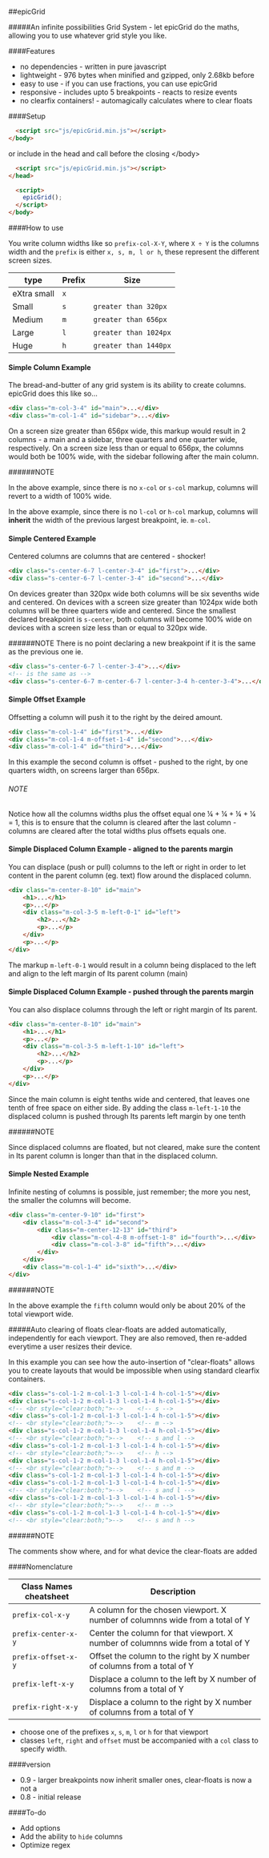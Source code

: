 ##epicGrid

#####An infinite possibilities Grid System - let epicGrid do the maths, allowing you to use whatever grid style you like.

####Features 
* no dependencies - written in pure javascript
* lightweight - 976 bytes when minified and gzipped, only 2.68kb before
* easy to use - if you can use fractions, you can use epicGrid
* responsive - includes upto 5 breakpoints - reacts to resize events
* no clearfix containers! - automagically calculates where to clear floats

####Setup
```html
  <script src="js/epicGrid.min.js"></script>
</body>
```
or include in the head and call before the closing &lt;/body&gt;
```html
  <script src="js/epicGrid.min.js"></script>
</head>

  <script>
    epicGrid();
  </script>
</body>
```
####How to use

You write column widths like so `prefix-col-X-Y`, where `X ÷ Y` is the columns width and the `prefix` is either `x, s, m, l or h`, these represent the different screen sizes.

| type | Prefix | Size |
|------|--------|------|
|eXtra small |`x`| |
|Small |`s`| `greater than 320px`|
|Medium |`m`| `greater than 656px`|
|Large |`l`| `greater than 1024px`|
|Huge |`h`| `greater than 1440px`|

#### Simple Column Example

The bread-and-butter of any grid system is its ability to create columns. epicGrid does this like so...

```html
<div class="m-col-3-4" id="main">...</div>
<div class="m-col-1-4" id="sidebar">...</div>
```

On a screen size greater than 656px wide, this markup would result in 2 columns - a main and a sidebar, three quarters and one quarter wide, respectively. On a screen size less than or equal to 656px, the columns would both be 100% wide, with the sidebar following after the main column.

######NOTE

In the above example, since there is no `x-col` or `s-col` markup, columns will revert to a width of 100% wide.

In the above example, since there is no `l-col` or `h-col` markup, columns will **inherit** the width of the previous largest breakpoint, ie. `m-col`.

#### Simple Centered Example

Centered columns are columns that are centered - shocker!

```html
<div class="s-center-6-7 l-center-3-4" id="first">...</div>
<div class="s-center-6-7 l-center-3-4" id="second">...</div>
```

On devices greater than 320px wide both columns will be six sevenths wide and centered. On devices with a screen size greater than 1024px wide both columns will be three quarters wide and centered. Since the smallest declared breakpoint is `s-center`, both columns will become 100% wide on devices with a screen size less than or equal to 320px wide.

######NOTE
There is no point declaring a new breakpoint if it is the same as the previous one ie.
```html
<div class="s-center-6-7 l-center-3-4">...</div>
<!-- is the same as -->
<div class="s-center-6-7 m-center-6-7 l-center-3-4 h-center-3-4">...</div>
```

#### Simple Offset Example

Offsetting a column will push it to the right by the deired amount.

```html
<div class="m-col-1-4" id="first">...</div>
<div class="m-col-1-4 m-offset-1-4" id="second">...</div>
<div class="m-col-1-4" id="third">...</div>
```

In this example the second column is offset - pushed to the right, by one quarters width, on screens larger than 656px. 

###### NOTE

Notice how all the columns widths plus the offset equal one ¼ + ¼ + ¼ + ¼ = 1, this is to ensure that the column is cleared after the last column - columns are cleared after the total widths plus offsets equals one.

#### Simple Displaced Column Example - aligned to the parents margin

You can displace (push or pull) columns to the left or right in order to let content in the parent column (eg. text) flow around the displaced column.

```html
<div class="m-center-8-10" id="main">
    <h1>...</h1>
    <p>...</p>
    <div class="m-col-3-5 m-left-0-1" id="left">
        <h2>...</h2>
        <p>...</p>
    </div>
    <p>...</p>
</div>
```

The markup `m-left-0-1` would result in a column being displaced to the left and align to the left margin of Its parent column (main)

#### Simple Displaced Column Example - pushed through the parents margin

You can also displace columns through the left or right margin of Its parent.

```html
<div class="m-center-8-10" id="main">
    <h1>...</h1>
    <p>...</p>
    <div class="m-col-3-5 m-left-1-10" id="left">
        <h2>...</h2>
        <p>...</p>
    </div>
    <p>...</p>
</div>
```
Since the main column is eight tenths wide and centered, that leaves one tenth of free space on either side. By adding the class `m-left-1-10` the displaced column is pushed through Its parents left margin by one tenth 

######NOTE

Since displaced columns are floated, but not cleared, make sure the content in Its parent column is longer than that in the displaced column. 


#### Simple Nested Example

Infinite nesting of columns is possible, just remember; the more you nest, the smaller the columns will become.

```html
<div class="m-center-9-10" id="first">
    <div class="m-col-3-4" id="second">
        <div class="m-center-12-13" id="third">
            <div class="m-col-4-8 m-offset-1-8" id="fourth">...</div>
            <div class="m-col-3-8" id="fifth">...</div>
        </div>
    </div>
    <div class="m-col-1-4" id="sixth">...</div>
</div>
```
######NOTE

In the above example the `fifth` column would only be about 20% of the total viewport wide. 

#####Auto clearing of floats
clear-floats are added automatically, independently for each viewport. They are also removed, then re-added everytime a user resizes their device.

In this example you can see how the auto-insertion of "clear-floats" allows you to create layouts that would be impossible when using standard clearfix containers.

```html
<div class="s-col-1-2 m-col-1-3 l-col-1-4 h-col-1-5"></div>
<div class="s-col-1-2 m-col-1-3 l-col-1-4 h-col-1-5"></div>
<!-- <br style="clear:both;">-->    <!-- s -->
<div class="s-col-1-2 m-col-1-3 l-col-1-4 h-col-1-5"></div>
<!-- <br style="clear:both;">-->    <!-- m -->
<div class="s-col-1-2 m-col-1-3 l-col-1-4 h-col-1-5"></div>
<!-- <br style="clear:both;">-->    <!-- s and l -->
<div class="s-col-1-2 m-col-1-3 l-col-1-4 h-col-1-5"></div>
<!-- <br style="clear:both;">-->    <!-- h -->
<div class="s-col-1-2 m-col-1-3 l-col-1-4 h-col-1-5"></div>
<!-- <br style="clear:both;">-->    <!-- s and m -->
<div class="s-col-1-2 m-col-1-3 l-col-1-4 h-col-1-5"></div>
<div class="s-col-1-2 m-col-1-3 l-col-1-4 h-col-1-5"></div>
<!-- <br style="clear:both;">-->    <!-- s and l -->
<div class="s-col-1-2 m-col-1-3 l-col-1-4 h-col-1-5"></div>
<!-- <br style="clear:both;">-->    <!-- m -->
<div class="s-col-1-2 m-col-1-3 l-col-1-4 h-col-1-5"></div>
<!-- <br style="clear:both;">-->    <!-- s and h -->
```

######NOTE

The comments show where, and for what device the clear-floats are added


####Nomenclature

Class Names cheatsheet | Description
-----------------------------|------------
`prefix-col-x-y`  | A column for the chosen viewport. X number of columnns wide from a total of Y
`prefix-center-x-y` | Center the column for that viewport. X number of columnns wide from a total of Y
`prefix-offset-x-y` | Offset the column to the right by X number of columns from a total of Y
`prefix-left-x-y` | Displace a column to the left by X number of columns from a total of Y
`prefix-right-x-y` | Displace a column to the right by X number of columns from a total of Y

* choose one of the prefixes `x`, `s`, `m`, `l` or `h` for that viewport
* classes `left`, `right` and `offset` must be accompanied with a `col` class to specify width.


####version


* 0.9 - larger breakpoints now inherit smaller ones, clear-floats is now a <br> not a <div>
* 0.8 - initial release


####To-do

* Add options
* Add the ability to `hide` columns
* Optimize regex

